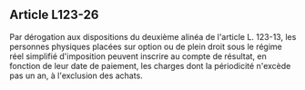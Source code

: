 Article L123-26
----
Par dérogation aux dispositions du deuxième alinéa de l'article L. 123-13, les
personnes physiques placées sur option ou de plein droit sous le régime réel
simplifié d'imposition peuvent inscrire au compte de résultat, en fonction de
leur date de paiement, les charges dont la périodicité n'excède pas un an, à
l'exclusion des achats.
